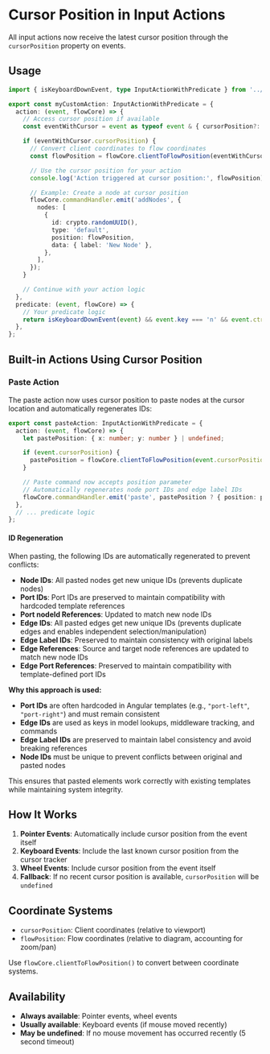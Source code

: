 # Cursor Position in Input Actions

All input actions now receive the latest cursor position through the `cursorPosition` property on events.

## Usage

```typescript
import { isKeyboardDownEvent, type InputActionWithPredicate } from '../../types';

export const myCustomAction: InputActionWithPredicate = {
  action: (event, flowCore) => {
    // Access cursor position if available
    const eventWithCursor = event as typeof event & { cursorPosition?: { x: number; y: number } };

    if (eventWithCursor.cursorPosition) {
      // Convert client coordinates to flow coordinates
      const flowPosition = flowCore.clientToFlowPosition(eventWithCursor.cursorPosition);

      // Use the cursor position for your action
      console.log('Action triggered at cursor position:', flowPosition);

      // Example: Create a node at cursor position
      flowCore.commandHandler.emit('addNodes', {
        nodes: [
          {
            id: crypto.randomUUID(),
            type: 'default',
            position: flowPosition,
            data: { label: 'New Node' },
          },
        ],
      });
    }

    // Continue with your action logic
  },
  predicate: (event, flowCore) => {
    // Your predicate logic
    return isKeyboardDownEvent(event) && event.key === 'n' && event.ctrlKey;
  },
};
```

## Built-in Actions Using Cursor Position

### Paste Action

The paste action now uses cursor position to paste nodes at the cursor location and automatically regenerates IDs:

```typescript
export const pasteAction: InputActionWithPredicate = {
  action: (event, flowCore) => {
    let pastePosition: { x: number; y: number } | undefined;

    if (event.cursorPosition) {
      pastePosition = flowCore.clientToFlowPosition(event.cursorPosition);
    }

    // Paste command now accepts position parameter
    // Automatically regenerates node port IDs and edge label IDs
    flowCore.commandHandler.emit('paste', pastePosition ? { position: pastePosition } : {});
  },
  // ... predicate logic
};
```

#### ID Regeneration

When pasting, the following IDs are automatically regenerated to prevent conflicts:

- **Node IDs**: All pasted nodes get new unique IDs (prevents duplicate nodes)
- **Port IDs**: Port IDs are preserved to maintain compatibility with hardcoded template references
- **Port nodeId References**: Updated to match new node IDs
- **Edge IDs**: All pasted edges get new unique IDs (prevents duplicate edges and enables independent selection/manipulation)
- **Edge Label IDs**: Preserved to maintain consistency with original labels
- **Edge References**: Source and target node references are updated to match new node IDs
- **Edge Port References**: Preserved to maintain compatibility with template-defined port IDs

**Why this approach is used:**

- **Port IDs** are often hardcoded in Angular templates (e.g., `"port-left"`, `"port-right"`) and must remain consistent
- **Edge IDs** are used as keys in model lookups, middleware tracking, and commands
- **Edge Label IDs** are preserved to maintain label consistency and avoid breaking references
- **Node IDs** must be unique to prevent conflicts between original and pasted nodes

This ensures that pasted elements work correctly with existing templates while maintaining system integrity.

## How It Works

1. **Pointer Events**: Automatically include cursor position from the event itself
2. **Keyboard Events**: Include the last known cursor position from the cursor tracker
3. **Wheel Events**: Include cursor position from the event itself
4. **Fallback**: If no recent cursor position is available, `cursorPosition` will be `undefined`

## Coordinate Systems

- `cursorPosition`: Client coordinates (relative to viewport)
- `flowPosition`: Flow coordinates (relative to diagram, accounting for zoom/pan)

Use `flowCore.clientToFlowPosition()` to convert between coordinate systems.

## Availability

- **Always available**: Pointer events, wheel events
- **Usually available**: Keyboard events (if mouse moved recently)
- **May be undefined**: If no mouse movement has occurred recently (5 second timeout)
